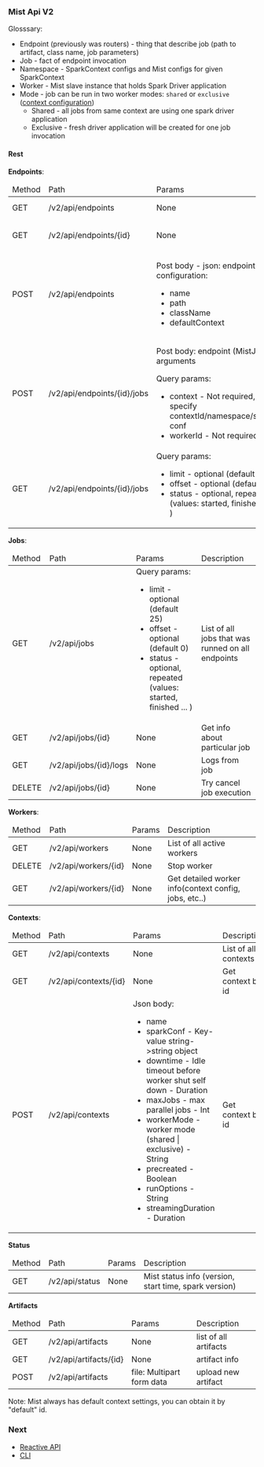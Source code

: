 ### Mist Api V2

Glosssary:

- Endpoint (previously was routers) - thing that describe job (path to artifact, class name, job parameters)
- Job - fact of endpoint invocation
- Namespace - SparkContext configs and Mist configs for given SparkContext 
- Worker - Mist slave instance that holds Spark Driver application
- Mode - job can be run in two worker modes: `shared` or `exclusive` ([context configuration](configuration.md))
    - Shared - all jobs from same context are using one spark driver application
    - Exclusive - fresh driver application will be created for one job invocation

#### Rest

**Endpoints**:
<table>
  <thead>
    <tr>
      <td>Method</td>
      <td>Path</td>
      <td>Params</td>
      <td>Description</td>
    </tr>
  </thead>
  <tbody>
    <tr>
      <td>GET</td>
      <td>/v2/api/endpoints</td>
      <td>None</td>
      <td>List of all endpoints</td>
    </tr>
    <tr>
      <td>GET</td>
      <td>/v2/api/endpoints/{id}</td>
      <td>None</td>
      <td>Get endpoint by id</td>
    </tr>
    <tr>
      <td>POST</td>
      <td>/v2/api/endpoints</td>
      <td>
        <p>Post body - json: endpoint configuration:
          <ul>
            <li>name</li>
            <li>path</li>
            <li>className</li>
            <li>defaultContext</li>
          </ul>
        </p>
      </td>
      <td>Create endpoint</td>
    </tr>
    <tr>
      <td>POST</td>
      <td>/v2/api/endpoints/{id}/jobs</td>
      <td>
        <p>Post body: endpoint (MistJob) arguments </p>
        <p>Query params:
          <ul>
            <li>context - Not required, specify contextId/namespace/spark conf </li>
            <li>workerId - Not required</li>
          </ul>
        </p>
      </td>
      <td>Start job on endpoint</td>
    </tr>
    <tr>
      <td>GET</td>
      <td>/v2/api/endpoints/{id}/jobs</td>
      <td>Query params:
        <ul>
          <li>limit - optional (default 25)</li>
          <li>offset - optional (default 0)</li>
          <li>status - optional, repeated (values: started, finished ... )</li>
        </ul>
      </td>
      <td>List of jobs that was run with given endpoint</td>
    </tr>

  </tbody>
</table>

**Jobs**:
<table>
  <thead>
    <tr>
      <td>Method</td>
      <td>Path</td>
      <td>Params</td>
      <td>Description</td>
    </tr>
  </thead>
  <tbody>
    <tr>
      <td>GET</td>
      <td>/v2/api/jobs</td>
      <td>Query params:
        <ul>
          <li>limit - optional (default 25)</li>
          <li>offset - optional (default 0)</li>
          <li>status - optional, repeated (values: started, finished ... )</li>
        </ul>
      </td>
      <td>List of all jobs that was runned on all endpoints</td>
    </tr>
    <tr>
      <td>GET</td>
      <td>/v2/api/jobs/{id}</td>
      <td>None</td>
      <td>Get info about particular job</td>
    </tr>
    <tr>
      <td>GET</td>
      <td>/v2/api/jobs/{id}/logs</td>
      <td>None</td>
      <td>Logs from job</td>
    </tr>
    <tr>
      <td>DELETE</td>
      <td>/v2/api/jobs/{id}</td>
      <td>None</td>
      <td>Try cancel job execution</td>
    </tr>
  </tbody>
</table>

**Workers**:
<table>
  <thead>
    <tr>
      <td>Method</td>
      <td>Path</td>
      <td>Params</td>
      <td>Description</td>
    </tr>
  </thead>
  <tbody>
    <tr>
      <td>GET</td>
      <td>/v2/api/workers</td>
      <td>None</td>
      <td>List of all active workers</td>
    </tr>
    <tr>
      <td>DELETE</td>
      <td>/v2/api/workers/{id}</td>
      <td>None</td>
      <td>Stop worker</td>
    </tr>
    <tr>
      <td>GET</td>
      <td>/v2/api/workers/{id}</td>
      <td>None</td>
      <td>Get detailed worker info(context config, jobs, etc..)</td>
    </tr>
  </tbody>
</table>

**Contexts**:
<table>
  <thead>
    <tr>
      <td>Method</td>
      <td>Path</td>
      <td>Params</td>
      <td>Description</td>
    </tr>
  </thead>
  <tbody>
    <tr>
      <td>GET</td>
      <td>/v2/api/contexts</td>
      <td>None</td>
      <td>List of all contexts</td>
    </tr>
    <tr>
      <td>GET</td>
      <td>/v2/api/contexts/{id}</td>
      <td>None</td>
      <td>Get context by id</td>
    </tr>
    <tr>
      <td>POST</td>
      <td>/v2/api/contexts</td>
      <td>Json body:
        <ul>
          <li>name</li>
          <li>sparkConf - Key-value string->string object</li>
          <li>downtime - Idle timeout before worker shut self down - Duration</li>
          <li>maxJobs - max parallel jobs - Int</li>
          <li>workerMode - worker mode (shared | exclusive) - String</li>
          <li>precreated - Boolean</li>
          <li>runOptions - String</li>
          <li>streamingDuration - Duration</li>
        </ul>
      </td>
      <td>Get context by id</td>
    </tr>
  </tbody>
</table>

**Status**
<table>
  <thead>
    <tr>
      <td>Method</td>
      <td>Path</td>
      <td>Params</td>
      <td>Description</td>
    </tr>
  </thead>
  <tbody>
    <tr>
      <td>GET</td>
      <td>/v2/api/status</td>
      <td>None</td>
      <td>Mist status info (version, start time, spark version)</td>
    </tr>
  </tbody>
</table>

**Artifacts**
<table>
  <thead>
    <tr>
      <td>Method</td>
      <td>Path</td>
      <td>Params</td>
      <td>Description</td>
    </tr>
  </thead>
  <tbody>
    <tr>
      <td>GET</td>
      <td>/v2/api/artifacts</td>
      <td>None</td>
      <td>list of all artifacts</td>
    </tr>
    <tr>
      <td>GET</td>
      <td>/v2/api/artifacts/{id}</td>
      <td>None</td>
      <td>artifact info</td>
    </tr>
     <tr>
      <td>POST</td>
      <td>/v2/api/artifacts</td>
      <td>file: Multipart form data</td>
      <td>upload new artifact</td>
    </tr>  
  </tbody>
</table>


Note: Mist always has default context settings, you can obtain it by "default" id.



### Next 
- [Reactive API](/docs/reactive_api.md)
- [CLI](/docs/cli.md)
